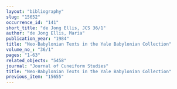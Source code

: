 ```yaml
---
layout: "bibliography"
slug: "15652"
occurrence_id: "141"
short_title: "de Jong Ellis, JCS 36/1"
author: "de Jong Ellis, Maria"
publication_year: "1984"
title: "Neo-Babylonian Texts in the Yale Babylonian Collection"
volume_no_: "36/1"
pages: "1-63"
related_objects: "5458"
journal: "Journal of Cuneiform Studies"
title: "Neo-Babylonian Texts in the Yale Babylonian Collection"
previous_item: "15655"
---
```

